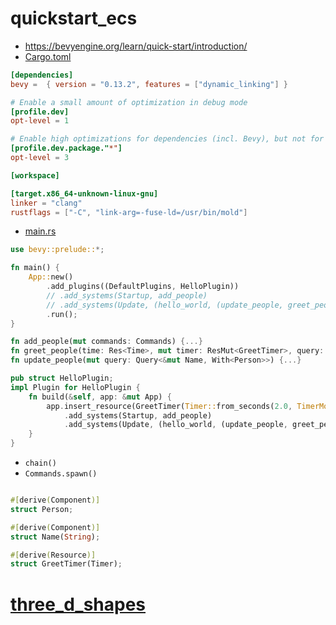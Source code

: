 # quickstart_ecs
- https://bevyengine.org/learn/quick-start/introduction/
- [Cargo.toml](quickstart_ecs/Cargo.toml)
```toml
[dependencies]
bevy =  { version = "0.13.2", features = ["dynamic_linking"] }

# Enable a small amount of optimization in debug mode
[profile.dev]
opt-level = 1

# Enable high optimizations for dependencies (incl. Bevy), but not for our code:
[profile.dev.package."*"]
opt-level = 3

[workspace]

[target.x86_64-unknown-linux-gnu]
linker = "clang"
rustflags = ["-C", "link-arg=-fuse-ld=/usr/bin/mold"]
```
- [main.rs](quickstart_ecs/src/main.rs)
```rust
use bevy::prelude::*;

fn main() {
    App::new()
        .add_plugins((DefaultPlugins, HelloPlugin))
        // .add_systems(Startup, add_people)
        // .add_systems(Update, (hello_world, (update_people, greet_people).chain()))
        .run();
}

fn add_people(mut commands: Commands) {...}
fn greet_people(time: Res<Time>, mut timer: ResMut<GreetTimer>, query: Query<&Name, With<Person>>) {...}
fn update_people(mut query: Query<&mut Name, With<Person>>) {...}

pub struct HelloPlugin;
impl Plugin for HelloPlugin {
    fn build(&self, app: &mut App) {
        app.insert_resource(GreetTimer(Timer::from_seconds(2.0, TimerMode::Repeating)))
            .add_systems(Startup, add_people)
            .add_systems(Update, (hello_world, (update_people, greet_people).chain()));
    }
}
```
- `chain()`
- `Commands.spawn()`
```rust

#[derive(Component)]
struct Person;

#[derive(Component)]
struct Name(String);

#[derive(Resource)]
struct GreetTimer(Timer);
```

# [three_d_shapes](three_d_shapes/src/main.rs)